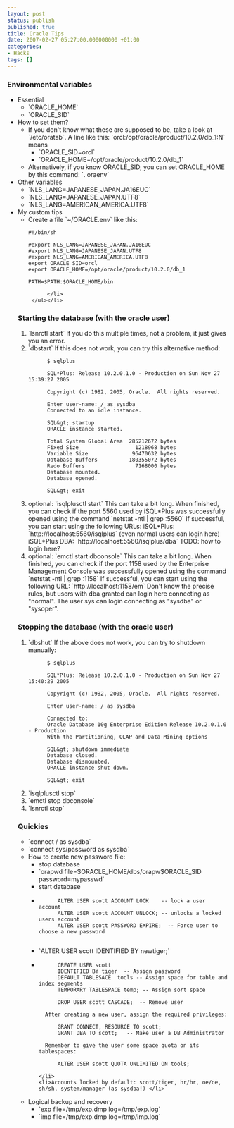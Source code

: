 ```yaml
---
layout: post
status: publish
published: true
title: Oracle Tips
date: 2007-02-27 05:27:00.000000000 +01:00
categories:
- Hacks
tags: []
---
```


### Environmental variables


<ul>
    <li>Essential
      <ul>
          <li>`ORACLE_HOME`</li>
          <li>`ORACLE_SID`</li>
      </ul>
    </li>
    <li>How to set them?
      <ul>
          <li>If you don't know what these are supposed to be, take a look at `/etc/oratab`. A line like this: `orcl:/opt/oracle/product/10.2.0/db_1:N` means
            <ul>
                <li>`ORACLE_SID=orcl`</li>
                <li>`ORACLE_HOME=/opt/oracle/product/10.2.0/db_1`</li>
            </ul>
          </li>
          <li>Alternatively, if you know ORACLE_SID, you can set ORACLE_HOME by this command: `. oraenv`</li>
      </ul>
    </li>
    <li>Other variables<ul>
          <li>`NLS_LANG=JAPANESE_JAPAN.JA16EUC`</li>
          <li>`NLS_LANG=JAPANESE_JAPAN.UTF8`</li>
          <li>`NLS_LANG=AMERICAN_AMERICA.UTF8`</li>
    </ul></li>
    <li>My custom tips<ul>
          <li>Create a file `~/ORACLE.env` like this:
          

```
#!/bin/sh

#export NLS_LANG=JAPANESE_JAPAN.JA16EUC
#export NLS_LANG=JAPANESE_JAPAN.UTF8
#export NLS_LANG=AMERICAN_AMERICA.UTF8
export ORACLE_SID=orcl
export ORACLE_HOME=/opt/oracle/product/10.2.0/db_1

PATH=$PATH:$ORACLE_HOME/bin
```

          </li>
     </ul></li>
</ul>


### Starting the database (with the oracle user)

<ol>
   <li>`lsnrctl start` If you do this multiple times, not a problem, it just gives you an error.</li>
   <li>`dbstart` If this does not work, you can try this alternative method:

```
      $ sqlplus

      SQL*Plus: Release 10.2.0.1.0 - Production on Sun Nov 27 15:39:27 2005

      Copyright (c) 1982, 2005, Oracle.  All rights reserved.

      Enter user-name: / as sysdba
      Connected to an idle instance.

      SQL&gt; startup
      ORACLE instance started.

      Total System Global Area  285212672 bytes
      Fixed Size                  1218968 bytes
      Variable Size              96470632 bytes
      Database Buffers          180355072 bytes
      Redo Buffers                7168000 bytes
      Database mounted.
      Database opened.

      SQL&gt; exit
```

</li>
   <li>optional: `isqlplusctl start` This can take a bit long. When finished, you can check if the port 5560 used by iSQL*Plus was successfully opened using the command `netstat -ntl | grep :5560` 
If successful, you can start using the following URLs: iSQL*Plus: `http://localhost:5560/isqlplus` (even normal users can login here) iSQL*Plus DBA: `http://localhost:5560/isqlplus/dba` TODO: how to login here?</li>

   <li>optional: `emctl start dbconsole` This can take a bit long. When finished, you can check if the port 1158 used by the Enterprise Management Console was successfully opened using the command `netstat -ntl | grep :1158` If successful, you can start using the following URL: `http://localhost:1158/em` Don't know the precise rules, but users with dba granted can login here connecting as "normal". The user sys can login connecting as "sysdba" or "sysoper". </li>
</ol>


### Stopping the database (with the oracle user)

<ol>
<li>`dbshut` If the above does not work, you can try to shutdown manually:

```
      $ sqlplus

      SQL*Plus: Release 10.2.0.1.0 - Production on Sun Nov 27 15:40:29 2005

      Copyright (c) 1982, 2005, Oracle.  All rights reserved.

      Enter user-name: / as sysdba

      Connected to:
      Oracle Database 10g Enterprise Edition Release 10.2.0.1.0 - Production
      With the Partitioning, OLAP and Data Mining options

      SQL&gt; shutdown immediate
      Database closed.
      Database dismounted.
      ORACLE instance shut down.

      SQL&gt; exit
```

<li>`isqlplusctl stop`</li>
<li>`emctl stop dbconsole`</li>
<li>`lsnrctl stop`</li>
</ol>


### Quickies

<ul>
<li>`connect / as sysdba`</li>
<li>`connect sys/password as sysdba`</li>
<li>How to create new password file:<ul>
  <li>stop database</li>
  <li>`orapwd file=$ORACLE_HOME/dbs/orapw$ORACLE_SID password=mypasswd`</li>
  <li>start database </li>
  <li>

```
      ALTER USER scott ACCOUNT LOCK    -- lock a user account
      ALTER USER scott ACCOUNT UNLOCK; -- unlocks a locked users account
      ALTER USER scott PASSWORD EXPIRE;  -- Force user to choose a new password
  
```

</li>
  <li>`ALTER USER scott IDENTIFIED BY newtiger;`</li>
  <li>

```
      CREATE USER scott
      IDENTIFIED BY tiger  -- Assign password
      DEFAULT TABLESACE  tools -- Assign space for table and index segments
      TEMPORARY TABLESPACE temp; -- Assign sort space

      DROP USER scott CASCADE;  -- Remove user
```

      After creating a new user, assign the required privileges:

```
      GRANT CONNECT, RESOURCE TO scott;
      GRANT DBA TO scott;   -- Make user a DB Administrator
```

      Remember to give the user some space quota on its tablespaces:

```
      ALTER USER scott QUOTA UNLIMITED ON tools;
```

    </li>
    <li>Accounts locked by default: scott/tiger, hr/hr, oe/oe, sh/sh, system/manager (as sysdba!) </li>
  </ul>
</li>
<li>Logical backup and recovery<ul>
  <li>`exp file=/tmp/exp.dmp log=/tmp/exp.log`</li>
  <li>`imp file=/tmp/exp.dmp log=/tmp/imp.log`</li>
  </ul>
</li>
</ul>
